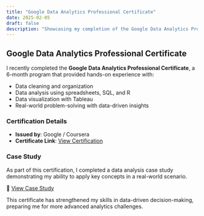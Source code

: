 ```yaml
---
title: "Google Data Analytics Professional Certificate"
date: 2025-02-05
draft: false
description: "Showcasing my completion of the Google Data Analytics Professional Certificate and a related case study."
---
```


## Google Data Analytics Professional Certificate

I recently completed the **Google Data Analytics Professional Certificate**, a 6-month program that provided hands-on experience with:
- Data cleaning and organization
- Data analysis using spreadsheets, SQL, and R
- Data visualization with Tableau
- Real-world problem-solving with data-driven insights

### Certification Details
- **Issued by**: Google / Coursera
- **Certificate Link**: [View Certification](https://www.credly.com/badges/b4dc0c2a-6af7-4add-96c2-5226b135c97a/public_url)

### Case Study
As part of this certification, I completed a data analysis case study demonstrating my ability to apply key concepts in a real-world scenario. 

🔗 [View Case Study](/case-studies/case-study-cyclistic)

This certificate has strengthened my skills in data-driven decision-making, preparing me for more advanced analytics challenges.
